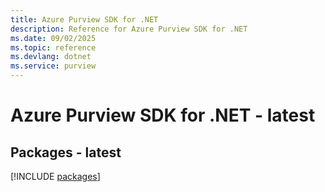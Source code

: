 ```yaml
---
title: Azure Purview SDK for .NET
description: Reference for Azure Purview SDK for .NET
ms.date: 09/02/2025
ms.topic: reference
ms.devlang: dotnet
ms.service: purview
---
```

# Azure Purview SDK for .NET - latest
## Packages - latest
[!INCLUDE [packages](purview-index.md)]
